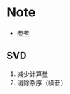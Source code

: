 # Note
- [参考](https://www.bilibili.com/video/av15971352?from=search&seid=15543428211172495687)

## SVD
1. 减少计算量
2. 消除杂序（噪音）